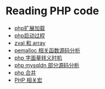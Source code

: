 Reading PHP code
===================


- [php扩展加载](https://github.com/769344359/reading-php7-code/blob/master/%E6%89%A9%E5%B1%95%E5%8A%A0%E8%BD%BD.md)
- [php启动过程](https://github.com/769344359/reading-php7-code/blob/master/php%E5%90%AF%E5%8A%A8.md)
- [zval 和 array](https://github.com/769344359/reading-php7-code/blob/master/zval%E5%92%8Carray.md)
- [pemalloc 相关函数源码分析](https://github.com/769344359/reading-php7-code/blob/master/pemalloc%E7%9B%B8%E5%85%B3.md)
- [php 字面量转义时机](https://github.com/769344359/reading-php7-code/blob/master/php_%E8%BD%AC%E4%B9%89%E7%9B%B8%E5%85%B3.md)
- [php mysqldn 部分源码分析](https://github.com/769344359/reading-php7-code/blob/master/pdo%20_mysql.md)  
- [php  合并](https://segmentfault.com/a/1190000007882768)  
- [PHP 相关宏](https://github.com/769344359/reading-php7-code/blob/master/%E6%89%A9%E5%B1%95%E7%9B%B8%E5%85%B3%E5%AE%8F.md)

